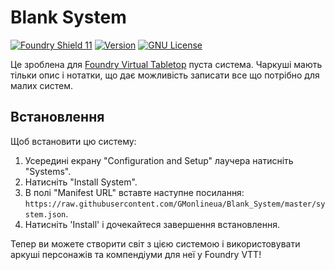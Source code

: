 # Blank System

[![Foundry Shield 11]][Foundry URL]
[![Version]][Version URL]
[![GNU License]][GNU URL]

Це зроблена для [Foundry Virtual Tabletop](http://foundryvtt.com) пуста система. Чаркуші мають тільки опис і нотатки, що дає можливість записати все що потрібно для малих систем.

## Встановлення
Щоб встановити цю систему:
1.  Усередині екрану "Configuration and Setup" лаучера натисніть "Systems".
2.  Натисніть "Install System".
3.  В полі "Manifest URL" вставте наступне посилання: `https://raw.githubusercontent.com/GMonlineua/Blank_System/master/system.json`.
4.  Натисніть 'Install' і дочекайтеся завершення встановлення.

Тепер ви можете створити світ з цією системою і використовувати аркуші персонажів та компендіуми для неї у Foundry VTT!

[Foundry Shield 11]: https://img.shields.io/badge/Foundry-11-informational?style=flat-square
[Foundry URL]: https://foundryvtt.com

[Version]: https://img.shields.io/badge/Version-1.1-orange?style=flat-square
[Version URL]: https://github.com/GMonlineua/Blank_System/

[GNU License]: https://img.shields.io/badge/License-GNU-green?style=flat-square
[GNU URL]: https://github.com/GMonlineua/Blank_System/blob/master/LICENSE.md
